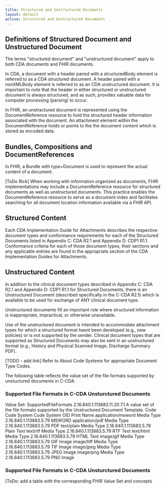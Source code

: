 ```yaml
---
title: Structured and Unstructured Documents
layout: default
active: Structured and Unstructured Documents
---
```


## Definitions of Structured Document and Unstructured Document
The terms "structured document" and "unstructured document" apply to both CDA documents and FHIR documents.

In CDA, a document with a header paired with a structuredBody element is referred to as a CDA structured document. A header paired with a nonXMLBody element is referred to as an CDA unstructured document. It is important to note that the header in either structured or unstructured document is always structured, and as such, provides valuable data for computer processing (parsing) to occur. 

In FHIR, an unstractured document is represented using the DocumentReference resource to hold the structured header information associated with the document.  An attachment element within the DocumentReference holds or points to the the document content which is stored as encoded data.

## Bundles, Compositions and DocumentReferences
In FHIR, a Bundle with type=Document is used to represent the actual content of a document. 

[ToDo Rick] 
When working with information organized as documents, FHIR implementations may include a DocumentReference resource for structured documents as well as unstructured documents. This practice enables the DocumentReference resource to serve as a document index and facilitates searching for all document location information available via a FHIR API.

## Structured Content
Each CDA Implementation Guide for Attachments describes the respective document types and
conformance requirements for each of the Structured Documents listed in Appendix C: CDA R2.1 and
Appendix D: CDP1 R1.1. Conformance criteria for each of those document types, their sections and any applicable entries are found in the appropriate section of the CDA Implementation Guides for Attachments.

## Unstructured Content
In addition to the clinical document types described in Appendix C: CDA R2.1 and Appendix D: CDP1 R1.1 for Structured Documents, there is an Unstructured Document (described specifically in the C-CDA R2.1) which is available to be used for exchange of ANY clinical document type.

Unstructured documents fill an important role where structured information is inappropriate, impractical, or otherwise unavailable.

Use of the unstructured document is intended to accommodate attachment types for which a structured
format hasnt been developed (e.g., new policies) or is not supported by the sender. Clinical document types that are supported as Structured Documents may also be sent in an unstructured format (e.g., History and Physical Scanned Image, Discharge Summary PDF).

[TODO - add link]
Refer to About Code Systems for appropriate Document Type Codes.

The following table reflects the value set of the file formats supported by unstuctured documents
in C-CDA.

### Supported File Formats in C-CDA Unsturctured Documents
Value Set: SupportedFileFormats 2.16.840.1.113883.11.20.7.1
A value set of the file formats supported by the Unstructured Document Template.
Code Code System Code System OID Print Name
application/msword Media Type 2.16.840.1.113883.5.79 MSWORD
application/pdf Media Type 2.16.840.1.113883.5.79 PDF
text/plain Media Type 2.16.840.1.113883.5.79 Plain Text
text/rtf Media Type 2.16.840.1.113883.5.79 RTF Text
text/html Media Type 2.16.840.1.113883.5.79 HTML Text
image/gif Media Type 2.16.840.1.113883.5.79 GIF Image
image/tiff Media Type 2.16.840.1.113883.5.79 TIF Image
image/jpeg Media Type 2.16.840.1.113883.5.79 JPEG Image
image/png Media Type 2.16.840.1.113883.5.79 PNG Image

### Supported File Formats in C-CDA Unsturctured Documents
[ToDo: add a table with the corresponding FHIR Value Set and concepts